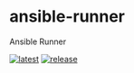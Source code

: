 # ansible-runner
Ansible Runner

[![latest](https://github.com/archmachina/ansible-runner/workflows/latest/badge.svg)](https://github.com/archmachina/ansible-runner/actions?query=workflow%3Alatest) [![release](https://github.com/archmachina/ansible-runner/workflows/release/badge.svg)](https://github.com/archmachina/ansible-runner/actions?query=workflow%3Arelease)
